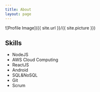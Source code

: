 ```yaml
---
title: About
layout: page
---
```

![Profile Image]({{ site.url }}/{{ site.picture }})

<h2>Skills</h2>

<ul class="skill-list">
	<li>NodeJS</li>
	<li>AWS Cloud Computing</li>
	<li>ReactJS</li>
	<li>Android</li>
	<li>SQL&NoSQL</li>
	<li>Git</li>
	<li>Scrum</li>
</ul>
